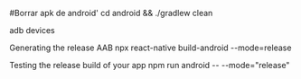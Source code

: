 #Borrar apk de android'
cd android && ./gradlew clean

adb devices

Generating the release AAB
npx react-native build-android --mode=release

Testing the release build of your app
npm run android -- --mode="release"
